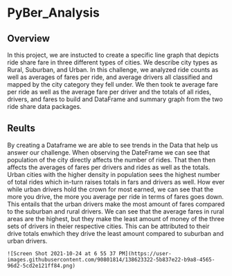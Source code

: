 # PyBer_Analysis
## Overview
In this project, we are instucted to create a specific line graph that depicts ride share fare in three different types of cities. We describe city types as Rural, Suburban, and Urban. In this challenge, we analyzed ride counts as well as averages of fares per ride, and average drivers all classified and mapped by the city category they fell under. We then took te average fare per ride as well as the average fare per driver and the totals of all rides, drivers, and fares to build and DataFrame and summary graph from the two ride share data packages. 
## Reults 
By creating a Dataframe we are able to see trends in the Data that help us answer our challenge.
When observing the DateFrame we can see that population of the city directly affects the number of rides. That then then affects the averages of fares per drivers and rides as well as the totals. Urban cities with the higher density in population sees the highest number of total rides which in-turn raises totals in fars and drivers as well. How ever while urban drivers hold the crown for most earned, we can see that the more you drive, the more you average per ride in terms of fares goes down. This entails that the urban drivers make the most amount of fares compared to the suburban and rural drivers. We can see that the average fares in rural  areas are the highest, but they make the least amount of money of the three sets of drivers in theier respective cities. This can be attributed to their drive totals enwhich they drive the least amount compared to suburban and urban drivers. 
	
	
	![Screen Shot 2021-10-24 at 6 55 37 PM](https://user-images.githubusercontent.com/90801814/138623322-5b837e22-b9a8-4565-96d2-5cd2e121ff84.png)

